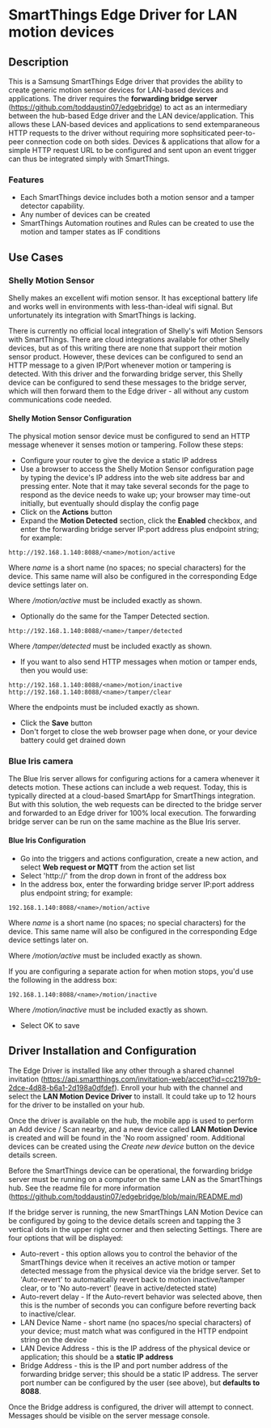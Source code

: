 # SmartThings Edge Driver for LAN motion devices

## Description
This is a Samsung SmartThings Edge driver that provides the ability to create generic motion sensor devices for LAN-based devices and applications.  The driver requires the **forwarding bridge server** (https://github.com/toddaustin07/edgebridge) to act as an intermediary between the hub-based Edge driver and the LAN device/application.  This allows these LAN-based devices and applications to send extemparaneous HTTP requests to the driver without requiring more sophsiticated peer-to-peer connection code on both sides.  Devices & applications that allow for a simple HTTP request URL to be configured and sent upon an event trigger can thus be integrated simply with SmartThings.

### Features
- Each SmartThings device includes both a motion sensor and a tamper detector capability.
- Any number of devices can be created
- SmartThings Automation routines and Rules can be created to use the motion and tamper states as IF conditions

## Use Cases
### Shelly Motion Sensor
Shelly makes an excellent wifi motion sensor.  It has exceptional battery life and works well in environments with less-than-ideal wifi signal.  But unfortunately its integration with SmartThings is lacking.

There is currently no official local integration of Shelly's wifi Motion Sensors with SmartThings. There are cloud integrations available for other Shelly devices, but as of this writing there are none that support their motion sensor product.  However, these devices can be configured to send an HTTP message to a given IP/Port whenever motion or tampering is detected.  With this driver and the forwarding bridge server, this Shelly device can be configured to send these messages to the bridge server, which will then forward them to the Edge driver - all without any custom communications code needed.

#### Shelly Motion Sensor Configuration
The physical motion sensor device must be configured to send an HTTP message whenever it senses motion or tampering.  Follow these steps:
- Configure your router to give the device a static IP address
- Use a browser to access the Shelly Motion Sensor configuration page by typing the device's IP address into the web site address bar and pressing enter.  Note that it may take several seconds for the page to respond as the device needs to wake up; your browser may time-out initially, but eventually should display the config page
- Click on the **Actions** button
- Expand the **Motion Detected** section, click the **Enabled** checkbox, and enter the forwarding bridge server IP:port address plus endpoint string; for example:
```
http://192.168.1.140:8088/<name>/motion/active
```
Where *name* is a short name (no spaces; no special characters) for the device. This same name will also be configured in the corresponding Edge device settings later on.

Where */motion/active* must be included exactly as shown.

- Optionally do the same for the Tamper Detected section.
```
http://192.168.1.140:8088/<name>/tamper/detected
```
Where */tamper/detected* must be included exactly as shown.
- If you want to also send HTTP messages when motion or tamper ends, then you would use:
```
http://192.168.1.140:8088/<name>/motion/inactive
http://192.168.1.140:8088/<name>/tamper/clear
```
Where the endpoints must be included exactly as shown.

- Click the **Save** button
- Don't forget to close the web browser page when done, or your device battery could get drained down

### Blue Iris camera
The Blue Iris server allows for configuring actions for a camera whenever it detects motion.  These actions can include a web request.  Today, this is typically directed at a cloud-based SmartApp for SmartThings integration.  But with this solution, the web requests can be directed to the bridge server and forwarded to an Edge driver for 100% local execution.  The forwarding bridge server can be run on the same machine as the Blue Iris server.

#### Blue Iris Configuration

- Go into the triggers and actions configuration, create a new action, and select **Web request or MQTT** from the action set list
- Select 'http://' from the drop down in front of the address box
- In the address box, enter the forwarding bridge server IP:port address plus endpoint string; for example:
```
192.168.1.140:8088/<name>/motion/active
```
Where *name* is a short name (no spaces; no special characters) for the device. This same name will also be configured in the corresponding Edge device settings later on.

Where */motion/active* must be included exactly as shown.
  
If you are configuring a separate action for when motion stops, you'd use the following in the address box:
```
192.168.1.140:8088/<name>/motion/inactive
```
Where */motion/inactive* must be included exactly as shown.

- Select OK to save

## Driver Installation and Configuration
The Edge Driver is installed like any other through a shared channel invitation (https://api.smartthings.com/invitation-web/accept?id=cc2197b9-2dce-4d88-b6a1-2d198a0dfdef).
Enroll your hub with the channel and select the **LAN Motion Device Driver** to install.  It could take up to 12 hours for the driver to be installed on your hub.

Once the driver is available on the hub, the mobile app is used to perform an Add device / Scan nearby, and a new device called **LAN Motion Device** is created and will be found in the 'No room assigned' room.  Additional devices can be created using the *Create new device* button on the device details screen.

Before the SmartThings device can be operational, the forwarding bridge server must be running on a computer on the same LAN as the SmartThings hub.  See the readme file for more information (https://github.com/toddaustin07/edgebridge/blob/main/README.md)

If the bridge server is running, the new SmartThings LAN Motion Device can be configured by going to the device details screen and tapping the 3 vertical dots in the upper right corner and then selecting Settings.  There are four options that will be displayed:
* Auto-revert - this option allows you to control the behavior of the SmartThings device when it receives an active motion or tamper detected message from the physical device via the bridge server.  Set to 'Auto-revert' to automatically revert back to motion inactive/tamper clear, or to 'No auto-revert' (leave in active/detected state)
* Auto-revert delay - If the Auto-revert behavior was selected above, then this is the number of seconds you can configure before reverting back to inactive/clear.
* LAN Device Name - short name (no spaces/no special characters) of your device; must match what was configured in the HTTP endpoint string on the device
* LAN Device Address - this is the IP address of the physical device or application; this should be a **static IP address**
* Bridge Address - this is the IP and port number address of the forwarding bridge server; this should be a static IP address.  The server port number can be configured by the user (see above), but **defaults to 8088**.

Once the Bridge address is configured, the driver will attempt to connect.  Messages should be visible on the server message console.

